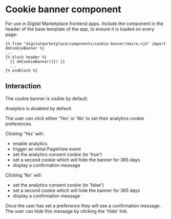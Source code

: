 # Cookie banner component

For use in Digital Marketplace frontend apps. Include the component in the header of the base template
of the app, to ensure it is loaded on every page:

```
{% from "digitalmarketplace/components/cookie-banner/macro.njk" import dmCookieBanner %}
...
{% block header %}
  {{ dmCookieBanner({}) }}
  ...
{% endblock %}
```

## Interaction

The cookie banner is visible by default.

Analytics is disabled by default.

The user can click either 'Yes' or 'No' to set their analytics cookie preferences.

Clicking 'Yes' will::
 - enable analytics
 - trigger an initial PageView event
 - set the analytics consent cookie (to 'true')
 - set a second cookie which will hide the banner for 365 days
 - display a confirmation message

Clicking 'No' will:
 - set the analytics consent cookie (to 'false')
 - set a second cookie which will hide the banner for 365 days
 - display a confirmation message

Once the user has set a preference they will see a confirmation message.
The user can hide this message by clicking the 'Hide' link.
